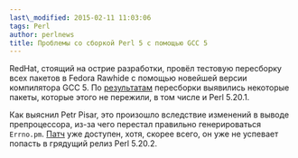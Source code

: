```yaml
---
last\_modified: 2015-02-11 11:03:06
tags: Perl
author: perlnews
title: Проблемы со сборкой Perl 5 с помощью GCC 5
---
```


RedHat, стоящий на острие разработки, провёл тестовую пересборку всех пакетов в
Fedora Rawhide с помощью новейшей версии компилятора GCC 5. По
[результатам](https://lists.fedoraproject.org/pipermail/devel/2015-February/207549.html)
пересборки выявились некоторые пакеты, которые этого не пережили, в том числе и
Perl 5.20.1.

Как выяснил Petr Pisar, это произошло вследствие изменений в выводе
препроцессора, из-за чего перестал правильно генерироваться `Errno.pm`.
[Патч](https://rt.perl.org/Public/Bug/Display.html?id=123784) уже доступен,
хотя, скорее всего, он уже не успевает попасть в грядущий релиз Perl 5.20.2.
